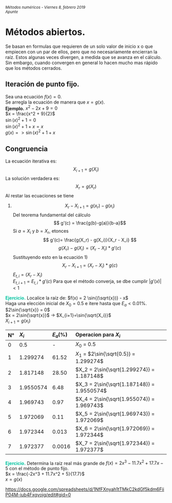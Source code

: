 <small>*Métodos numéricos -  Viernes 8, febrero 2019  
Apunte*</small>

# Métodos abiertos.
Se basan en formulas que requieren de un solo valor de inicio x o que empiecen con un par de ellos, pero que no necesariamente encierran la raíz. Estos algunas veces divergen, a medida que se avanza en el cálculo. Sin embargo, cuando convergen en general lo hacen mucho mas rápido que los métodos cerrados.

## Iteración de punto fijo.
Sea una ecuación $f(x) = 0$.  
Se arregla la ecuación de manera que $x = g(x)$.  
**Ejemplo.**  $x^2 - 2x + 9 = 0$  
$x = \frac{x^2 + 9}{2}$  
$\sin{(x)^2} + 1 = 0$  
$\sin{(x)^2} + 1 + x = x$  
$g(x) => \sin{(x)^2} + 1 + x$

## Congruencia
La ecuación iterativa es:
$$ X_{i+1}= g(X_i) $$
La solución verdadera es:
$$ X_r = g(X_r) $$
Al restar las ecuaciones se tiene
1) $$ X_r-X_{i+1} = g(x_r)-g(x_i) $$
Del teorema fundamental del cálculo
$$ g'(c) = \frac{g(b)-g(a)}{b-a}$$
Si $a = X_i$ y $b=X_r$, etonces
$$ g'(c)= \frac{g(X_r) - g(X_i)}{X_r - X_i} $$
$$ g(X_r) - g(X_i) = (X_r - X_i) * g'(c) $$
Sustituyendo esto en la ecuación 1)
$$ X_r - X_{i+1} = (X_r - X_i) * g(c) $$
$E_{t, i} = (X_r -X_i)$  
$E_{t, i+1} = E_{t, i} * g'(c)$
Para que el método converja, se dbe cumplir $|g'(x)|<1$

<span style='color: #02c3a0; font-weight:bold'> Ejercicio.</span>
Localice la raíz de:
$f(x) = 2 \sin{(\sqrt{x})} - x$  
Haga una elección inicial de $X_0 = 0.5$ e itere hasta que $E_a < 0.01$%.
$2\sin{\sqrt{x}} = 0$  
$x = 2\sin{\sqrt{x}}$ -> $X_{i+1}=\sin{\sqrt{X_i}}$  
$X_{i+1} = g(x_i)$

| N° | $X_i$ | $E_a$(%) | Operacion para $X_i$ |  
|:---| :---- | :------- | :------------------- |
|  0 | 0.5 |  - | $X_0$ = 0.5 |
|  1 | 1.299274 | 61.52 | $X_1$ = $2\sin{\sqrt{0.5}} = 1.299274$ |
|  2 | 1.817148 | 28.50 | $X_2 = 2\sin{\sqrt{1.299274}} = 1.187148$ |
|  3 | 1.9550574 | 6.48 | $X_3 = 2\sin{\sqrt{1.187148}} = 1.9550574$ |
|  4 | 1.969743 | 0.97 | $X_4 = 2\sin{\sqrt{1.955074}} = 1.969743$
|  5 | 1.972069 | 0.11|$X_5 = 2\sin{\sqrt{1.969743}} = 1.972069$ |
|  6 | 1.972344 | 0.013 | $X_6 = 2\sin{\sqrt{1.972069}} = 1.972344$ |
|  7 | 1.972377 | 0.0016| $X_7 = 2\sin{\sqrt{1.972344}} = 1.972377$

<span style='color: #02c3a0; font-weight:bold'> Ejercicio.</span>
Determina la raíz real más grande de $f(x) = 2x^3 - 11.7x^2 + 17.7x -5$ con el método de punto fijo.  
$x = \frac{-2x^3 + 11.7x^2 + 5}{17.7}$  
$x = g(x)$

https://docs.google.com/spreadsheets/d/1NfFXnyah1tTMkC2kdGf5kdm6FiiP04M-iub4Fxgvojg/edit#gid=0
